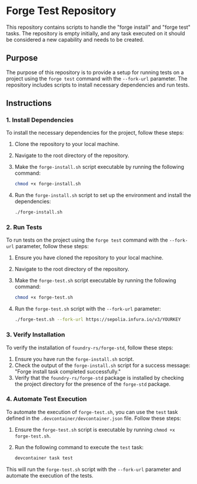 # Forge Test Repository

This repository contains scripts to handle the "forge install" and "forge test" tasks. The repository is empty initially, and any task executed on it should be considered a new capability and needs to be created.

## Purpose

The purpose of this repository is to provide a setup for running tests on a project using the `forge test` command with the `--fork-url` parameter. The repository includes scripts to install necessary dependencies and run tests.

## Instructions

### 1. Install Dependencies

To install the necessary dependencies for the project, follow these steps:

1. Clone the repository to your local machine.
2. Navigate to the root directory of the repository.
3. Make the `forge-install.sh` script executable by running the following command:

    ```sh
    chmod +x forge-install.sh
    ```

4. Run the `forge-install.sh` script to set up the environment and install the dependencies:

    ```sh
    ./forge-install.sh
    ```

### 2. Run Tests

To run tests on the project using the `forge test` command with the `--fork-url` parameter, follow these steps:

1. Ensure you have cloned the repository to your local machine.
2. Navigate to the root directory of the repository.
3. Make the `forge-test.sh` script executable by running the following command:

    ```sh
    chmod +x forge-test.sh
    ```

4. Run the `forge-test.sh` script with the `--fork-url` parameter:

    ```sh
    ./forge-test.sh --fork-url https://sepolia.infura.io/v3/YOURKEY
    ```

### 3. Verify Installation

To verify the installation of `foundry-rs/forge-std`, follow these steps:

1. Ensure you have run the `forge-install.sh` script.
2. Check the output of the `forge-install.sh` script for a success message: "Forge install task completed successfully."
3. Verify that the `foundry-rs/forge-std` package is installed by checking the project directory for the presence of the `forge-std` package.

### 4. Automate Test Execution

To automate the execution of `forge-test.sh`, you can use the `test` task defined in the `.devcontainer/devcontainer.json` file. Follow these steps:

1. Ensure the `forge-test.sh` script is executable by running `chmod +x forge-test.sh`.
2. Run the following command to execute the `test` task:

    ```sh
    devcontainer task test
    ```

This will run the `forge-test.sh` script with the `--fork-url` parameter and automate the execution of the tests.
